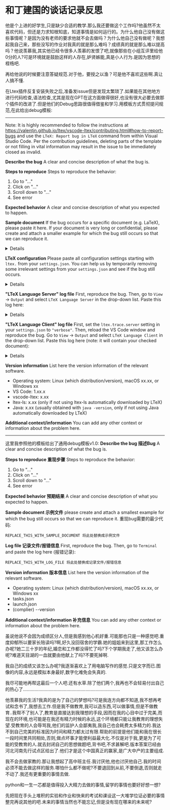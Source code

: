 # 和丁建国的谈话记录反思

他是个上进的好学生,只是缺少合适的教学.那么我还要做这个工作吗?他虽然不太喜欢代码，但还是力求知根知底，知道事情是如何运行的。为什么他自己没有做这些事情呢？是因为没有老师的要求他就不会去做吗？为什么他自己没有做呢？我想起我自己来，那些没写的作业对我真的就是那么难吗？成绩真的就是那么难以提高吗？他说羡慕我,其实他已经令很多人羡慕的发恨了吧,就像那些在小组互评里给他0分的人?可是环境就是鼓励这样的人存在,妒贤嫉能,真是小人行为.是因为思想的桎梏吧.

再给他说的时候要注意答疑规范.对于他，要授之以渔？可是他不喜欢这些啊.真让人搞不懂.

在Ltex插件反复安装失败之后,准备发issue但是发现太繁琐了.如果能在其他地方进行代码检查,语法检查,尤其是现在GPT在这方面做得很好,也没有很大必要去做那个插件的改进了.但是他们的Debug思路很值得借鉴和学习.用模板方式贯彻提问规范,在此给出debug模板:

***

Note: It is highly recommended to follow the instructions at <https://valentjn.github.io/ltex/vscode-ltex/contributing.html#how-to-report-bugs> and use the `LTeX: Report bug in LTeX` command from within Visual Studio Code. Per the contribution guidelines, deleting parts of the template or not filling in vital information may result in the issue to be immediately closed as invalid.

**Describe the bug**
A clear and concise description of what the bug is.

**Steps to reproduce**
Steps to reproduce the behavior:

1. Go to "..."
2. Click on "..."
3. Scroll down to "..."
4. See error

**Expected behavior**
A clear and concise description of what you expected to happen.

**Sample document**
If the bug occurs for a specific document (e.g. LaTeX), please paste it here. If your document is very long or confidential, please create and attach a smaller example for which the bug still occurs so that we can reproduce it.

<details>

```
REPLACE_THIS_WITH_SAMPLE_DOCUMENT
```

</details>

**LTeX configuration**
Please paste all configuration settings starting with `ltex.` from your `settings.json`. You can help us by temporarily removing some irrelevant settings from your `settings.json` and see if the bug still occurs.

<details>

```
REPLACE_THIS_WITH_LTEX_CONFIGURATION
```

</details>

**"LTeX Language Server" log file**
First, reproduce the bug. Then, go to `View` → `Output` and select `LTeX Language Server` in the drop-down list. Paste this log here:

<details>

```
REPLACE_THIS_WITH_LTEX_LANGUAGE_SERVER_LOG
```

</details>

**"LTeX Language Client" log file**
First, set the `ltex.trace.server` setting in your `settings.json` to `"verbose"`. Then, reload the VS Code window and reproduce the bug. Go to `View` → `Output` and select `LTeX Language Client` in the drop-down list. Paste this log here (note: it will contain your checked document):

<details>

```
REPLACE_THIS_WITH_LTEX_LANGUAGE_CLIENT_LOG
```

</details>

**Version information**
List here the version information of the relevant software.

- Operating system: Linux (which distribution/version), macOS xx.xx, or Windows xx
- VS Code: 1.xx.x
- vscode-ltex: x.xx
- ltex-ls: x.xx (only if not using ltex-ls automatically downloaded by LTeX)
- Java: x.xx (usually obtained with `java -version`, only if not using Java automatically downloaded by LTeX)

**Additional context/information**
You can add any other context or information about the problem here.

***

这里我参照他的模板给出了通用debug模板v1.0:
**Describe the bug 描述Bug**
A clear and concise description of what the bug is.

**Steps to reproduce 重现步骤**
Steps to reproduce the behavior:

1. Go to "..."
2. Click on "..."
3. Scroll down to "..."
4. See error

**Expected behavior 预期结果**
A clear and concise description of what you expected to happen.

**Sample document 示例文件**
please create and attach a smallest example for which the bug still occurs so that we can reproduce it. 重现bug需要的最少代码:

```REPLACE_THIS_WITH_LANGUAGE_TYPE 将此处替换成语言类别
REPLACE_THIS_WITH_SAMPLE_DOCUMENT 将此处替换成示例文件
```

**Log file 记录文件/报错信息**
First, reproduce the bug. Then, go to `Terminal` and paste the log here (报错记录):

```REPLACE_THIS_WITH_LANGUAGE_TYPE 将此处替换成语言类别
REPLACE_THIS_WITH_LOG_FILE 将此处替换成记录文件/报错信息
```

**Version information 版本信息**
List here the version information of the relevant software.

- Operating system: Linux (which distribution/version), macOS xx.xx, or Windows xx
- tasks.json
- launch.json
- (complier) --version

**Additional context/information 补充信息**
You can add any other context or information about the problem here.

虽说他说不会因为成绩区分人,但是我感到他心机好重.可能那也只是一种感觉吧.重度抑郁所以要家长陪读吗?啊,好久没回宿舍的学霸.她的姐姐来到这里,那工作怎么办呢?她二三十岁的年纪,婚恋和工作都没得忙了吗?下个学期我走了,他又该怎么办呢?难道天目湖的一血就要由他献上了吗?不要死掉啊.

我自己的成绩又该怎么办呢?我逐渐喜欢上了用电脑写作的感觉.只是文字而已.图像的内容,永远是模拟本身最好,数字化难免会失真的.

我尽可能地再帮这最后一个人吧.还有水草.除了他们两个,我再也不会轻易付出自己的热心了............................................................................

他羡慕我的生活?我真的是为了自己的梦想吗?可是我连方向都不知道,我不想再考试和念书了,我想去工作.但是我不做教育,我可以造东西,可以做事情,但是不做教育..我帮不了别人了,教育是直接达到我理想的手段,因而在我的心目中过于完美,而现在的环境,也可能是在我还有精力时候的永远,这个环境都只能让我教育的理想失望.受教育的人会辱骂我,他们的监护人会鄙夷我,我自己也会耗费太多精力的.我达不到自己完美的标准因为时间和精力都太过有限.帮助的前提是他们能和我在很长一段时间里共同相处,否则,做点坏事才能使利益最大化.不仅是对于我,更是为了可能的受教育的人.就去封闭自己的思想做题吧,背书吧,不求甚解吧.版本答案已经由河北河南先行试点区给出了.他们才是这个中国真正的赢家,是广大中产的主要组成.

我不会去做家教的.那让我想起了高中班主任.我讨厌他,他也讨厌他自己.我的时间必须不能去做这样的服务.哪怕什么都不做呢?不要退回到从前,不要倒退,否则就走不动了.我还有更重要的事情去做.

python和一生一芯都是值得投入大精力去做的事情,留学的事情也要好好想一想?

先把现在手头上堆积的实验和作业和快来的考试和课设这一大堆学位证必要的事情整完再说其他的吧.未来的事情当然也不能忘记,但是没有现在哪来的未来呢?
